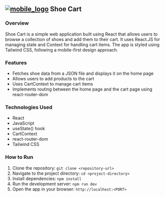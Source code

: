 ## [![mobile_logo](https://github.com/Kaif-Shariff/Shoe-Cart-React/assets/93507427/ce074d4e-7262-4edc-ad4b-b5c7b2842fca)](https://shoe-cart-react.vercel.app/) Shoe Cart


### Overview
Shoe Cart is a simple web application built using React that allows users to browse a collection of shoes and add them to their cart. It uses React.JS for managing state and Context for handling cart items. The app is styled using Tailwind CSS, following a mobile-first design approach.

### Features
- Fetches shoe data from a JSON file and displays it on the home page
- Allows users to add products to the cart
- Uses CartContext to manage cart items
- Implements routing between the home page and the cart page using react-router-dom

### Technologies Used
- React
- JavaScript
- useState() hook
- CartContext
- react-router-dom
- Tailwind CSS

### How to Run
1. Clone the repository: `git clone <repository-url>`
2. Navigate to the project directory: `cd <project-directory>`
3. Install dependencies: `npm install`
4. Run the development server: `npm run dev`
5. Open the app in your browser: `http://localhost:<PORT>`

